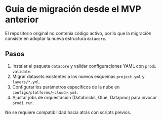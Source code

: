 # Guía de migración desde el MVP anterior

El repositorio original no contenía código activo, por lo que la migración consiste en adoptar la nueva estructura `datacore`.

## Pasos
1. Instalar el paquete `datacore` y validar configuraciones YAML con `prodi validate`.
2. Migrar datasets existentes a los nuevos esquemas `project.yml` y `layers/*.yml`.
3. Configurar los parámetros específicos de la nube en `configs/platforms/<cloud>.yml`.
4. Ajustar jobs de orquestación (Databricks, Glue, Dataproc) para invocar `prodi run`.

No se requiere compatibilidad hacia atrás con scripts previos.
